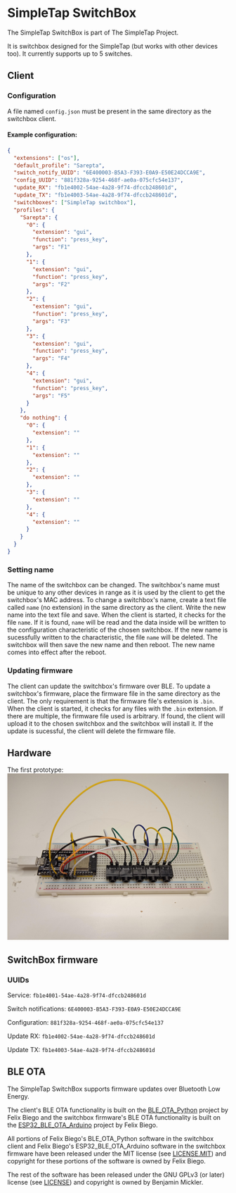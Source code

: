 # SimpleTap SwitchBox
The SimpleTap SwitchBox is part of The SimpleTap Project.

It is switchbox designed for the SimpleTap (but works with other devices too). It currently supports up to 5 switches.

## Client
### Configuration
A file named `config.json` must be present in the same directory as the switchbox client.
#### Example configuration:
```json
{
  "extensions": ["os"],
  "default_profile": "Sarepta",
  "switch_notify_UUID": "6E400003-B5A3-F393-E0A9-E50E24DCCA9E",
  "config_UUID": "881f328a-9254-468f-ae0a-075cfc54e137",
  "update_RX": "fb1e4002-54ae-4a28-9f74-dfccb248601d",
  "update_TX": "fb1e4003-54ae-4a28-9f74-dfccb248601d",
  "switchboxes": ["SimpleTap switchbox"],
  "profiles": {
    "Sarepta": {
      "0": {
        "extension": "gui",
        "function": "press_key",
        "args": "F1"
      },
      "1": {
        "extension": "gui",
        "function": "press_key",
        "args": "F2"
      },
      "2": {
        "extension": "gui",
        "function": "press_key",
        "args": "F3"
      },
      "3": {
        "extension": "gui",
        "function": "press_key",
        "args": "F4"
      },
      "4": {
        "extension": "gui",
        "function": "press_key",
        "args": "F5"
      }
    },
    "do nothing": {
      "0": {
        "extension": ""
      },
      "1": {
        "extension": ""
      },
      "2": {
        "extension": ""
      },
      "3": {
        "extension": ""
      },
      "4": {
        "extension": ""
      }
    }
  }
}
```
### Setting name
The name of the switchbox can be changed. The switchbox's name must be unique to any other devices in range as it is used by the client to get the switchbox's MAC address. To change a switchbox's name, create a text file called `name` (no extension) in the same directory as the client. Write the new name into the text file and save. When the client is started, it checks for the file `name`. If it is found, `name` will be read and the data inside will be written to the configuration characteristic of the chosen switchbox. If the new name is sucessfully written to the characteristic, the file `name` will be deleted. The switchbox will then save the new name and then reboot. The new name comes into effect after the reboot.

### Updating firmware
The client can update the switchbox's firmware over BLE. To update a switchbox's firmware, place the firmware file in the same directory as the client. The only requirement is that the firmware file's extension is `.bin`. When the client is started, it checks for any files with the `.bin` extension. If there are multiple, the firmware file used is arbitrary. If found, the client will upload it to the chosen switchbox and the switchbox will install it. If the update is sucessful, the client will delete the firmware file.

## Hardware
The first prototype:
![The first SimpleTap switchbox prototype](/hardware/images/first-prototype.jpg "The first prototype")

## SwitchBox firmware
### UUIDs
Service: `fb1e4001-54ae-4a28-9f74-dfccb248601d`

Switch notifications: `6E400003-B5A3-F393-E0A9-E50E24DCCA9E`

Configuration: `881f328a-9254-468f-ae0a-075cfc54e137`

Update RX: `fb1e4002-54ae-4a28-9f74-dfccb248601d`

Update TX: `fb1e4003-54ae-4a28-9f74-dfccb248601d`

## BLE OTA
The SimpleTap SwitchBox supports firmware updates over Bluetooth Low Energy.

The client's BLE OTA functionality is built on the [BLE_OTA_Python](https://github.com/fbiego/BLE_OTA_Python) project by Felix Biego and the switchbox firmware's BLE OTA functionality is built on the [ESP32_BLE_OTA_Arduino](https://github.com/fbiego/ESP32_BLE_OTA_Arduino) project by Felix Biego.

All portions of Felix Biego's BLE_OTA_Python software in the switchbox client and Felix Biego's ESP32_BLE_OTA_Arduino software in the switchbox firmware have been released under the MIT license (see [LICENSE.MIT](https://github.com/BenjaminMickler/simpletap_switchbox/blob/main/LICENSE.MIT)) and copyright for these portions of the software is owned by Felix Biego.

The rest of the software has been released under the GNU GPLv3 (or later) license (see [LICENSE](https://github.com/BenjaminMickler/simpletap_switchbox/blob/main/LICENSE)) and copyright is owned by Benjamin Mickler.
